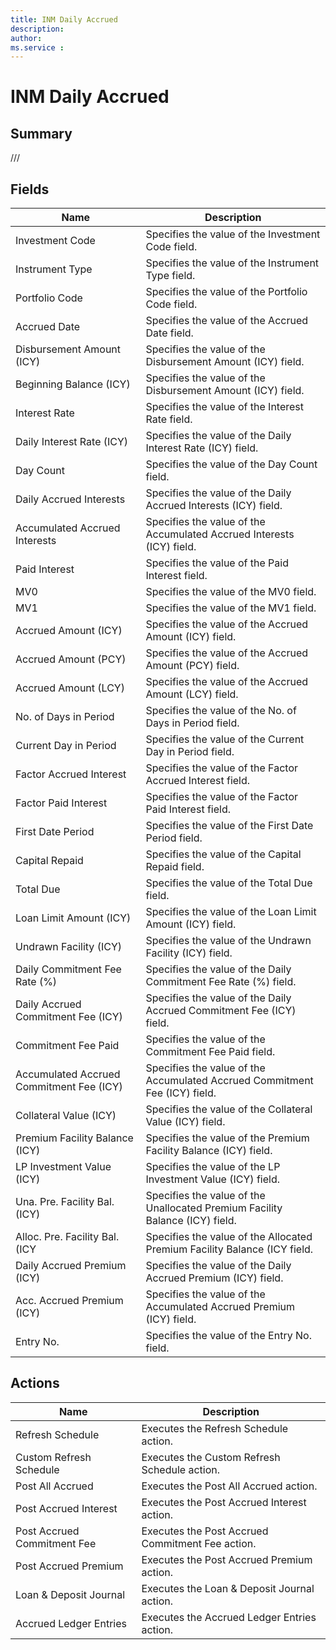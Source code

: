 ```yaml
---
title: INM Daily Accrued
description: 
author: 
ms.service : 
---
```


# INM Daily Accrued

## Summary

///

## Fields
<!-- You need to leave a space betwenn | your text and | -->

| Name | Description |
| ---- | ---- |
| Investment Code | Specifies the value of the Investment Code field. |
| Instrument Type | Specifies the value of the Instrument Type field. |
| Portfolio Code | Specifies the value of the Portfolio Code field. |
| Accrued Date | Specifies the value of the Accrued Date field. |
| Disbursement Amount (ICY) | Specifies the value of the Disbursement Amount (ICY) field. |
| Beginning Balance (ICY) | Specifies the value of the Disbursement Amount (ICY) field. |
| Interest Rate | Specifies the value of the Interest Rate field. |
| Daily Interest Rate (ICY) | Specifies the value of the Daily Interest Rate (ICY) field. |
| Day Count | Specifies the value of the Day Count field. |
| Daily Accrued Interests | Specifies the value of the Daily Accrued Interests (ICY) field. |
| Accumulated Accrued Interests | Specifies the value of the Accumulated Accrued Interests (ICY) field. |
| Paid Interest | Specifies the value of the Paid Interest field. |
| MV0 | Specifies the value of the MV0 field. |
| MV1 | Specifies the value of the MV1 field. |
| Accrued Amount (ICY) | Specifies the value of the Accrued Amount (ICY) field. |
| Accrued Amount (PCY) | Specifies the value of the Accrued Amount (PCY) field. |
| Accrued Amount (LCY) | Specifies the value of the Accrued Amount (LCY) field. |
| No. of Days in Period | Specifies the value of the No. of Days in Period field. |
| Current Day in Period | Specifies the value of the Current Day in Period field. |
| Factor Accrued Interest | Specifies the value of the Factor Accrued Interest field. |
| Factor Paid Interest | Specifies the value of the Factor Paid Interest field. |
| First Date Period | Specifies the value of the First Date Period field. |
| Capital Repaid | Specifies the value of the Capital Repaid field. |
| Total Due | Specifies the value of the Total Due field. |
| Loan Limit Amount (ICY) | Specifies the value of the Loan Limit Amount (ICY) field. |
| Undrawn Facility (ICY) | Specifies the value of the Undrawn Facility (ICY) field. |
| Daily Commitment Fee Rate (%) | Specifies the value of the Daily Commitment Fee Rate (%) field. |
| Daily Accrued Commitment Fee (ICY) | Specifies the value of the Daily Accrued Commitment Fee (ICY) field. |
| Commitment Fee Paid | Specifies the value of the Commitment Fee Paid field. |
| Accumulated Accrued Commitment Fee (ICY) | Specifies the value of the Accumulated Accrued Commitment Fee (ICY) field. |
| Collateral Value (ICY) | Specifies the value of the Collateral Value (ICY) field. |
| Premium Facility Balance (ICY) | Specifies the value of the Premium Facility Balance (ICY) field. |
| LP Investment Value (ICY) | Specifies the value of the LP Investment Value (ICY) field. |
| Una. Pre. Facility Bal. (ICY) | Specifies the value of the Unallocated Premium Facility Balance (ICY) field. |
| Alloc. Pre. Facility Bal. (ICY | Specifies the value of the Allocated Premium Facility Balance (ICY field. |
| Daily Accrued Premium (ICY) | Specifies the value of the Daily Accrued Premium (ICY) field. |
| Acc. Accrued Premium (ICY) | Specifies the value of the Accumulated Accrued Premium (ICY) field. |
| Entry No. | Specifies the value of the Entry No. field. |

## Actions

| Name | Description |
| ---- | ---- |
| Refresh Schedule | Executes the Refresh Schedule action. |
| Custom Refresh Schedule | Executes the Custom Refresh Schedule action. |
| Post All Accrued | Executes the Post All Accrued action. |
| Post Accrued Interest | Executes the Post Accrued Interest action. |
| Post Accrued Commitment Fee | Executes the Post Accrued Commitment Fee action. |
| Post Accrued Premium | Executes the Post Accrued Premium action. |
| Loan & Deposit Journal | Executes the Loan & Deposit Journal action. |
| Accrued Ledger Entries | Executes the Accrued Ledger Entries action. |
